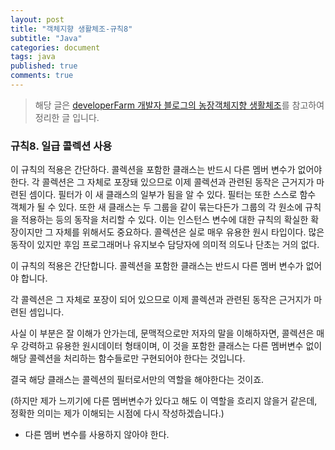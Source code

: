 ```yaml
---
layout: post
title: "객체지향 생활체조-규칙8"
subtitle: "Java"
categories: document
tags: java
published: true
comments: true
---
```


>해당 글은 [developerFarm 개발자 블로그의 농장객체지향 생활체조](https://developerfarm.wordpress.com/2012/02/03/object_calisthenics_summary)를 참고하여 정리한 글 입니다.

### 규칙8. 일급 콜렉션 사용

이 규칙의 적용은 간단하다. 콜렉션을 포함한 클래스는 반드시 다른 멤버 변수가 없어야 한다. 각 콜렉션은 그 자체로 포장돼 있으므로 이제 콜렉션과 관련된 동작은 근거지가 마련된 셈이다. 필터가 이 새 클래스의 일부가 됨을 알 수 있다. 필터는 또한 스스로 함수 객체가 될 수 있다. 또한 새 클래스는 두 그룹을 같이 묶는다든가 그룹의 각 원소에 규칙을 적용하는 등의 동작을 처리할 수 있다. 이는 인스턴스 변수에 대한 규칙의 확실한 확장이지만 그 자체를 위해서도 중요하다. 콜렉션은 실로 매우 유용한 원시 타입이다. 많은 동작이 있지만 후임 프로그래머나 유지보수 담당자에 의미적 의도나 단초는 거의 없다.



이 규칙의 적용은 간단합니다. 콜렉션을 포함한 클래스는 반드시 다른 멤버 변수가 없어야 합니다.

각 콜렉션은 그 자체로 포장이 되어 있으므로 이제 콜렉션과 관련된 동작은 근거지가 마련된 셈입니다.

사실 이 부분은 잘 이해가 안가는데, 문맥적으로만 저자의 말을 이해하자면, 콜렉션은 매우 강력하고 유용한 원시데이터 형태이며, 이 것을 포함한 클래스는 다른 멤버변수 없이 해당 콜렉션을 처리하는 함수들로만 구현되어야 한다는 것입니다.

결국 해당 클래스는 콜렉션의 필터로서만의 역할을 해야한다는 것이죠.

(하지만 제가 느끼기에 다른 멤버변수가 있다고 해도 이 역할을 흐리지 않을거 같은데, 정확한 의미는 제가 이해되는 시점에 다시 작성하겠습니다.)



- 다른 멤버 변수를 사용하지 않아야 한다. 